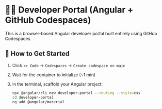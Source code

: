 # 👨‍💻 Developer Portal (Angular + GitHub Codespaces)

This is a browser-based Angular developer portal built entirely using GitHub Codespaces.

## 🚀 How to Get Started

1. Click `<> Code` → `Codespaces` → `Create codespace on main`
2. Wait for the container to initialize (~1 min)
3. In the terminal, scaffold your Angular project:

   ```bash
   npx @angular/cli new developer-portal --routing --style=css
   cd developer-portal
   ng add @angular/material
